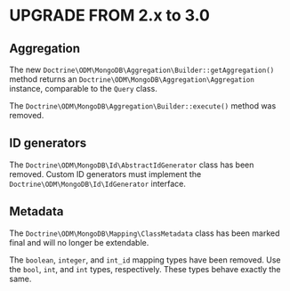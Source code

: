 # UPGRADE FROM 2.x to 3.0

## Aggregation

The new `Doctrine\ODM\MongoDB\Aggregation\Builder::getAggregation()` method
returns an `Doctrine\ODM\MongoDB\Aggregation\Aggregation` instance, comparable
to the `Query` class.

The `Doctrine\ODM\MongoDB\Aggregation\Builder::execute()` method was removed.

## ID generators

The `Doctrine\ODM\MongoDB\Id\AbstractIdGenerator` class has been removed. Custom
ID generators must implement the `Doctrine\ODM\MongoDB\Id\IdGenerator`
interface.

## Metadata
The `Doctrine\ODM\MongoDB\Mapping\ClassMetadata` class has been marked final and
will no longer be extendable.

The `boolean`, `integer`, and `int_id` mapping types have been removed. Use the
`bool`, `int`, and `int` types, respectively. These types behave exactly the
same.
